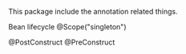 This package include the annotation related things.

Bean lifecycle
@Scope("singleton")

@PostConstruct
@PreConstruct